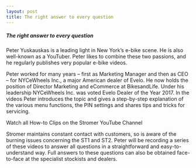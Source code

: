 ```yaml
---
layout: post
title: The right answer to every question
---
```


<h5 class="post">The right answer to every question</h5>

 <section class="rtcl">
 <p>Peter Yuskauskas is a leading light in New York’s e-bike scene. He is also well-known as a YouTuber. Peter likes to combine these two passions, and he regularly publishes very popular e-bike videos.</p>

<p>Peter worked for many years – first as Marketing Manager and then as CEO – for NYCeWheels Inc., a major American dealer of Evelo. He now holds the position of Director Marketing and eCommerce at BikesandLife. Under his leadership NYCeWheels Inc. was voted Evelo Dealer of the Year 2017. In the videos Peter introduces the topic and gives a step-by-step explanation of the various menu functions, the PIN settings and shares tips and tricks for servicing.</p>


<p>Watch all How-to Clips on the Stromer YouTube Channel</p>

 
<p>Stromer maintains constant contact with customers, so is aware of the burning issues concerning the ST1 and ST2. Peter will be recording a series of these videos to answer all questions in a straightforward and easy-to-understand way. Full answers to these questions can also be obtained face-to-face at the specialist stockists and dealers. </p>
</section>